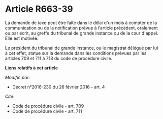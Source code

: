 # Article R663-39

La demande de taxe peut être faite dans le délai d'un mois à compter de la communication ou de la notification prévue à
l'article précédent, oralement ou par écrit, au greffe du tribunal de grande instance ou de la cour d'appel. Elle est
motivée. 

Le président du tribunal de grande instance, ou le magistrat délégué par lui à cet effet, statue sur la demande dans les
conditions prévues par les articles 709 et 711 à 718 du code de procédure civile.

**Liens relatifs à cet article**

_Modifié par_:

  - Décret n°2016-230 du 26 février 2016 - art. 4

_Cite_:

  - Code de procédure civile - art. 709
  - Code de procédure civile - art. 711
